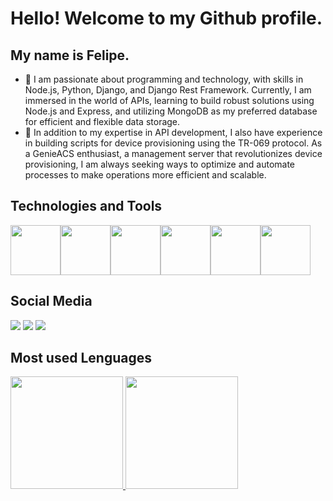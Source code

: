 # Hello! Welcome to my Github profile.
## My name is Felipe.

          
- 🚀 I am passionate about programming and technology, with skills in Node.js, Python, Django, and Django Rest Framework. Currently, I am immersed in the world of APIs, learning to build robust solutions using Node.js and Express, and utilizing MongoDB as my preferred database for efficient and flexible data storage.
- 🔨 In addition to my expertise in API development, I also have experience in building scripts for device provisioning using the TR-069 protocol. As a GenieACS enthusiast, a management server that revolutionizes device provisioning, I am always seeking ways to optimize and automate processes to make operations more efficient and scalable.

## Technologies and Tools
<img src="https://cdn.jsdelivr.net/gh/devicons/devicon/icons/python/python-original-wordmark.svg" height="80" width="80"/><img src="https://cdn.jsdelivr.net/gh/devicons/devicon/icons/django/django-plain-wordmark.svg" height="80" width="80"/><img src="https://cdn.jsdelivr.net/gh/devicons/devicon/icons/mongodb/mongodb-original-wordmark.svg" height="80" width="80"/><img src="https://cdn.jsdelivr.net/gh/devicons/devicon/icons/nodejs/nodejs-original.svg" height="80" width="80"/><img src="https://cdn.jsdelivr.net/gh/devicons/devicon@latest/icons/prisma/prisma-original.svg" height="80" width="80"/><img src="https://cdn.jsdelivr.net/gh/devicons/devicon@latest/icons/typescript/typescript-original.svg" height="80" width="80"/>
          
## Social Media
<div>
<a href="https://www.linkedin.com/in/felipe-gabriel-239a72199/" target="_blank"><img src="https://img.shields.io/badge/-LinkedIn-%230077B5?style=for-the-badge&logo=linkedin&logoColor=white" target="_blank"></a>
<a href="https://instagram.com/fee.gabriel_"target="_blank"><img src="https://img.shields.io/badge/-Instagram-%23E4405F?style=for-the-badge&logo=instagram&logoColor=white" target="_blank"></a>
<a href = "mailto:contato@FelipeGCaetano"><img src="https://img.shields.io/badge/Gmail-D14836?style=for-the-badge&logo=gmail&logoColor=white" target="_blank"></a>
</div>


## Most used Lenguages 
<div>
<a href="https://github.com/FelipeGCaetano">
<img height="180em" src="https://github-readme-stats.vercel.app/api/top-langs/?username=FelipeGCaetano&layout=compact&langs_count=7&theme=dracula"/>
<img height="180em" src="https://github-readme-stats.vercel.app/api?username=FelipeGCaetano&show_icons=true&theme=dracula&include_all_commits=true&count_private=true"/>
</div>
